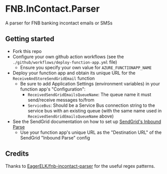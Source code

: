 # FNB.InContact.Parser

A parser for FNB banking incontact emails or SMSs

## Getting started

* Fork this repo
* Configure your own github action workflows (see the `./github/workflows/deploy-function-app.yml` file)
  * Ensure you specify your own value for `AZURE_FUNCTIONAPP_NAME`
* Deploy your function app and obtain its unique URL for the `ReceiveAndStoreSendGridEmail` function
  * Be sure to add Application Settings (environment variables) in your function app's "Configuration":
      * `ReceivedSendGridEmailsQueueName`: The queue name it must send/receive messages to/from
      * `ServiceBus`: Should be a Service Bus connection string to the service bus with an existing queue (with the same name used in `ReceivedSendGridEmailsQueueName` above)
* See the SendGrid documentation on how to set up [SendGrid's Inbound Parse](https://docs.sendgrid.com/for-developers/parsing-email/setting-up-the-inbound-parse-webhook)
  * Use your function app's unique URL as the "Destination URL" of the SendGrid "Inbound Parse" config 

## Credits

Thanks to [EagerELK/fnb-incontact-parser](https://github.com/EagerELK/fnb-incontact-parser/blob/master/provisioning/50-fnb-grok-filter.conf.j2) for the useful regex patterns.